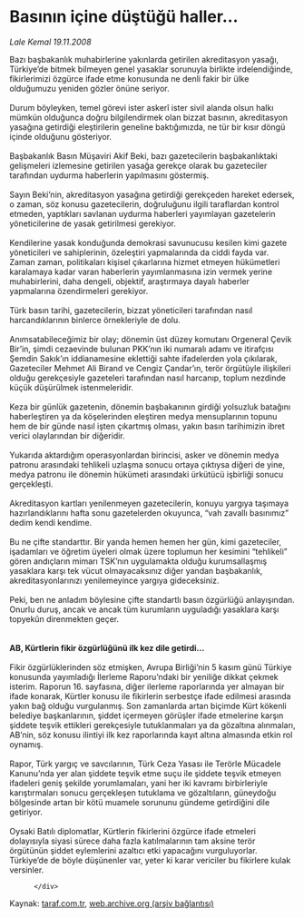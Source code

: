 # Basının içine düştüğü haller...

*Lale Kemal 19.11.2008*

<div class="yazi">Bazı başbakanlık muhabirlerine yakınlarda getirilen akreditasyon yasağı, Türkiye’de bitmek bilmeyen genel yasaklar sorunuyla birlikte irdelendiğinde, fikirlerimizi özgürce ifade etme konusunda ne denli fakir bir ülke olduğumuzu yeniden gözler önüne seriyor. <br/><br/>Durum böyleyken, temel görevi ister askerî ister sivil alanda olsun halkı mümkün olduğunca doğru bilgilendirmek olan bizzat basının, akreditasyon yasağına getirdiği eleştirilerin geneline baktığımızda, ne tür bir kısır döngü içinde olduğunu gösteriyor. <br/><br/>Başbakanlık Basın Müşaviri Akif Beki, bazı gazetecilerin başbakanlıktaki gelişmeleri izlemesine getirilen yasağa gerekçe olarak bu gazeteciler tarafından uydurma haberlerin yapılmasını göstermiş. <br/><br/>Sayın Beki’nin, akreditasyon yasağına getirdiği gerekçeden hareket edersek, o zaman, söz konusu gazetecilerin, doğruluğunu ilgili taraflardan kontrol etmeden, yaptıkları savlanan uydurma haberleri yayımlayan gazetelerin yöneticilerine de yasak getirilmesi gerekiyor. <br/><br/>Kendilerine yasak konduğunda demokrasi savunucusu kesilen kimi gazete yöneticileri ve sahiplerinin, özeleştiri yapmalarında da ciddi fayda var. Zaman zaman, politikaları kişisel çıkarlarına hizmet etmeyen hükümetleri karalamaya kadar varan haberlerin yayımlanmasına izin vermek yerine muhabirlerini, daha dengeli, objektif, araştırmaya dayalı haberler yapmalarına özendirmeleri gerekiyor. <br/><br/>Türk basın tarihi, gazetecilerin, bizzat yöneticileri tarafından nasıl harcandıklarının binlerce örnekleriyle de dolu. <br/><br/>Anımsatabileceğimiz bir olay; dönemin üst düzey komutanı Orgeneral Çevik Bir’in, şimdi cezaevinde bulunan PKK’nın iki numaralı adamı ve itirafçısı Şemdin Sakık’ın iddianamesine eklettiği sahte ifadelerden yola çıkılarak, Gazeteciler Mehmet Ali Birand ve Cengiz Çandar’ın, terör örgütüyle ilişkileri olduğu gerekçesiyle gazeteleri tarafından nasıl harcanıp, toplum nezdinde küçük düşürülmek istenmeleridir. <br/><br/>Keza bir günlük gazetenin, dönemin başbakanının girdiği yolsuzluk batağını haberleştiren ya da köşelerinden eleştiren medya mensuplarının topunu hem de bir günde nasıl işten çıkartmış olması, yakın basın tarihimizin ibret verici olaylarından bir diğeridir. <br/><br/>Yukarıda aktardığım operasyonlardan birincisi, asker ve dönemin medya patronu arasındaki tehlikeli uzlaşma sonucu ortaya çıktıysa diğeri de yine, medya patronu ile dönemin hükümeti arasındaki ürkütücü işbirliği sonucu gerçekleşti. <br/><br/>Akreditasyon kartları yenilenmeyen gazetecilerin, konuyu yargıya taşımaya hazırlandıklarını hafta sonu gazetelerden okuyunca, “vah zavallı basınımız” dedim kendi kendime. <br/><br/>Bu ne çifte standarttır. Bir yanda hemen hemen her gün, kimi gazeteciler, işadamları ve öğretim üyeleri olmak üzere toplumun her kesimini “tehlikeli” gören andıçların mimarı TSK’nın uygulamakta olduğu kurumsallaşmış yasaklara karşı tek vücut olmayacaksınız diğer yandan başbakanlık, akreditasyonlarınızı yenilemeyince yargıya gideceksiniz. <br/><br/>Peki, ben ne anladım böylesine çifte standartlı basın özgürlüğü anlayışından. Onurlu duruş, ancak ve ancak tüm kurumların uyguladığı yasaklara karşı topyekûn direnmekten geçer. <br/><br/><br/><strong>AB, Kürtlerin fikir özgürlüğünü ilk kez dile getirdi...</strong> <br/><br/>Fikir özgürlüklerinden söz etmişken, Avrupa Birliği’nin 5 kasım günü Türkiye konusunda yayımladığı İlerleme Raporu’ndaki bir yeniliğe dikkat çekmek isterim. Raporun 16. sayfasına, diğer ilerleme raporlarında yer almayan bir ifade konarak, Kürtler konusu ile fikirlerin serbestçe ifade edilmesi arasında yakın bağ olduğu vurgulanmış. Son zamanlarda artan biçimde Kürt kökenli belediye başkanlarının, şiddet içermeyen görüşler ifade etmelerine karşın şiddete teşvik ettikleri gerekçesiyle tutuklanmaları ya da gözaltına alınmaları, AB’nin, söz konusu ilintiyi ilk kez raporlarında kayıt altına almasında etkin rol oynamış. <br/><br/>Rapor, Türk yargıç ve savcılarının, Türk Ceza Yasası ile Terörle Mücadele Kanunu’nda yer alan şiddete teşvik etme suçu ile şiddete teşvik etmeyen ifadeleri geniş şekilde yorumlamaları, yani her iki kavramı birbirleriyle karıştırmaları sonucu gerçekleşen tutuklama ve gözaltıların, güneydoğu bölgesinde artan bir kötü muamele sorununu gündeme getirdiğini dile getiriyor. <br/><br/>Oysaki Batılı diplomatlar, Kürtlerin fikirlerini özgürce ifade etmeleri dolayısıyla siyasi sürece daha fazla katılmalarının tam aksine terör örgütünün şiddet eylemlerini azaltıcı etki yapacağını vurguluyorlar. Türkiye’de de böyle düşünenler var, yeter ki karar vericiler bu fikirlere kulak versinler. 
                                    
          
          
          
          </div>

Kaynak: [taraf.com.tr](http://www.taraf.com.tr/lale-kemal/makale-basinin-icine-dustugu-haller.htm), [web.archive.org (arşiv bağlantısı)](http://web.archive.org/web/20130816060107/http://www.taraf.com.tr/lale-kemal/makale-basinin-icine-dustugu-haller.htm)
